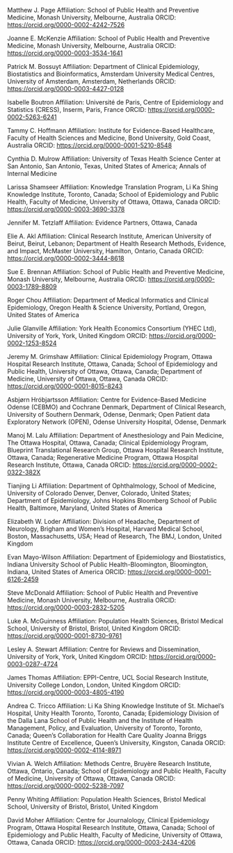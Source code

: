 Matthew J. Page
Affiliation: School of Public Health and Preventive Medicine, Monash University, Melbourne, Australia
ORCID: https://orcid.org/0000-0002-4242-7526

Joanne E. McKenzie
Affiliation: School of Public Health and Preventive Medicine, Monash University, Melbourne, Australia
ORCID: https://orcid.org/0000-0003-3534-1641

Patrick M. Bossuyt
Affiliation: Department of Clinical Epidemiology, Biostatistics and Bioinformatics, Amsterdam University Medical Centres, University of Amsterdam, Amsterdam, Netherlands
ORCID: https://orcid.org/0000-0003-4427-0128

Isabelle Boutron
Affiliation: Université de Paris, Centre of Epidemiology and Statistics (CRESS), Inserm, Paris, France
ORCID: https://orcid.org/0000-0002-5263-6241

Tammy C. Hoffmann
Affiliation: Institute for Evidence-Based Healthcare, Faculty of Health Sciences and Medicine, Bond University, Gold Coast, Australia
ORCID: https://orcid.org/0000-0001-5210-8548

Cynthia D. Mulrow
Affiliation: University of Texas Health Science Center at San Antonio, San Antonio, Texas, United States of America; Annals of Internal Medicine

Larissa Shamseer
Affiliation: Knowledge Translation Program, Li Ka Shing Knowledge Institute, Toronto, Canada; School of Epidemiology and Public Health, Faculty of Medicine, University of Ottawa, Ottawa, Canada
ORCID: https://orcid.org/0000-0003-3690-3378

Jennifer M. Tetzlaff
Affiliation: Evidence Partners, Ottawa, Canada

Elie A. Akl
Affiliation: Clinical Research Institute, American University of Beirut, Beirut, Lebanon; Department of Health Research Methods, Evidence, and Impact, McMaster University, Hamilton, Ontario, Canada
ORCID: https://orcid.org/0000-0002-3444-8618

Sue E. Brennan
Affiliation: School of Public Health and Preventive Medicine, Monash University, Melbourne, Australia
ORCID: https://orcid.org/0000-0003-1789-8809

Roger Chou
Affiliation: Department of Medical Informatics and Clinical Epidemiology, Oregon Health & Science University, Portland, Oregon, United States of America

Julie Glanville
Affiliation: York Health Economics Consortium (YHEC Ltd), University of York, York, United Kingdom
ORCID: https://orcid.org/0000-0002-1253-8524

Jeremy M. Grimshaw
Affiliation: Clinical Epidemiology Program, Ottawa Hospital Research Institute, Ottawa, Canada; School of Epidemiology and Public Health, University of Ottawa, Ottawa, Canada; Department of Medicine, University of Ottawa, Ottawa, Canada
ORCID: https://orcid.org/0000-0001-8015-8243

Asbjørn Hróbjartsson
Affiliation: Centre for Evidence-Based Medicine Odense (CEBMO) and Cochrane Denmark, Department of Clinical Research, University of Southern Denmark, Odense, Denmark; Open Patient data Exploratory Network (OPEN), Odense University Hospital, Odense, Denmark

Manoj M. Lalu
Affiliation: Department of Anesthesiology and Pain Medicine, The Ottawa Hospital, Ottawa, Canada; Clinical Epidemiology Program, Blueprint Translational Research Group, Ottawa Hospital Research Institute, Ottawa, Canada; Regenerative Medicine Program, Ottawa Hospital Research Institute, Ottawa, Canada
ORCID: https://orcid.org/0000-0002-0322-382X

Tianjing Li
Affiliation: Department of Ophthalmology, School of Medicine, University of Colorado Denver, Denver, Colorado, United States; Department of Epidemiology, Johns Hopkins Bloomberg School of Public Health, Baltimore, Maryland, United States of America

Elizabeth W. Loder
Affiliation: Division of Headache, Department of Neurology, Brigham and Women’s Hospital, Harvard Medical School, Boston, Massachusetts, USA; Head of Research, The BMJ, London, United Kingdom

Evan Mayo-Wilson
Affiliation: Department of Epidemiology and Biostatistics, Indiana University School of Public Health-Bloomington, Bloomington, Indiana, United States of America
ORCID: https://orcid.org/0000-0001-6126-2459

Steve McDonald
Affiliation: School of Public Health and Preventive Medicine, Monash University, Melbourne, Australia
ORCID: https://orcid.org/0000-0003-2832-5205

Luke A. McGuinness
Affiliation: Population Health Sciences, Bristol Medical School, University of Bristol, Bristol, United Kingdom
ORCID: https://orcid.org/0000-0001-8730-9761

Lesley A. Stewart
Affiliation: Centre for Reviews and Dissemination, University of York, York, United Kingdom
ORCID: https://orcid.org/0000-0003-0287-4724

James Thomas
Affiliation: EPPI-Centre, UCL Social Research Institute, University College London, London, United Kingdom
ORCID: https://orcid.org/0000-0003-4805-4190

Andrea C. Tricco
Affiliation: Li Ka Shing Knowledge Institute of St. Michael’s Hospital, Unity Health Toronto, Toronto, Canada; Epidemiology Division of the Dalla Lana School of Public Health and the Institute of Health Management, Policy, and Evaluation, University of Toronto, Toronto, Canada; Queen’s Collaboration for Health Care Quality Joanna Briggs Institute Centre of Excellence, Queen’s University, Kingston, Canada
ORCID: https://orcid.org/0000-0002-4114-8971

Vivian A. Welch
Affiliation: Methods Centre, Bruyère Research Institute, Ottawa, Ontario, Canada; School of Epidemiology and Public Health, Faculty of Medicine, University of Ottawa, Ottawa, Canada
ORCID: https://orcid.org/0000-0002-5238-7097

Penny Whiting
Affiliation: Population Health Sciences, Bristol Medical School, University of Bristol, Bristol, United Kingdom

David Moher
Affiliation: Centre for Journalology, Clinical Epidemiology Program, Ottawa Hospital Research Institute, Ottawa, Canada; School of Epidemiology and Public Health, Faculty of Medicine, University of Ottawa, Ottawa, Canada
ORCID: https://orcid.org/0000-0003-2434-4206